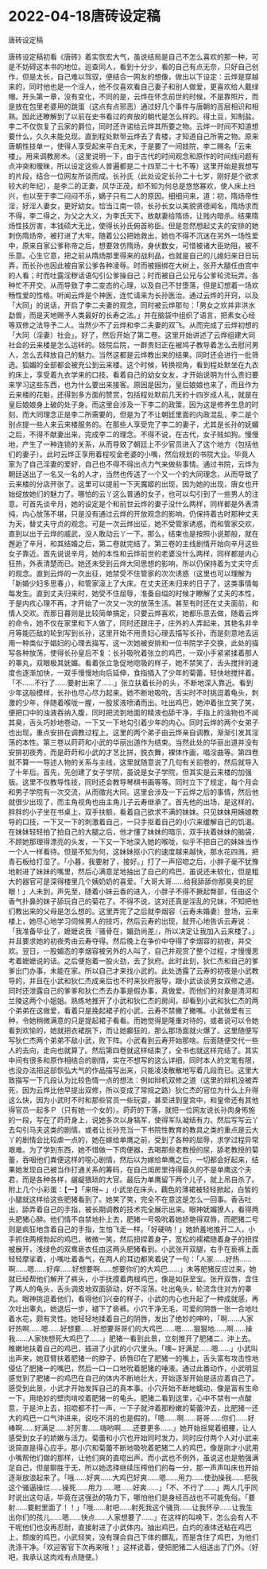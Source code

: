 # 2022-04-18唐砖设定稿



唐砖设定稿



唐砖设定稿初看《唐砖》着实恢宏大气，虽说结局是自己不怎么喜欢的那一种，可是不妨碍这本书的地位。巡查同人，看到十分少，看的自己有点无奈，只好自己创作，但是太长，自己难以驾驭，便结合一网友的想像，做出以下设定：云烨是穿越来的，同时他也是一个淫人，他不仅喜欢看自己妻子和别人做爱，更喜欢给人戴绿帽。开头第一章，没有变化，不同的是，云烨在怀念前世的时候，不是靠照片，而是放在包里老婆用的跳蛋（这点有点邪恶）通过好几个事件与唐朝的高层相识和相熟。因此还瞭解到了以前在史书看过的奔放的朝代是怎么样的。得土豆，知制盐。李二不仅恢复了云家的爵位，同时还许诺给云烨其所要之物。云烨一时间不知道想要什么，久久未能兑现。直到程处默带云烨去了青楼，才知道自己所需之物。原来唐朝性技单一，使得人享受起来平白无未，于是要了一间妓院，李二赐名「云来楼」。用来调教房术。（这里说明一下，由于古代的时间观念和原作的时间线问题有点冲突和暧昧，所以设定这些人普遍都是二十四至二十七不等）这里开始是我想写的片段，结合一位网友所谈而成。长孙氏（此处设定长孙二十七岁，刚好是个欲求较大的年纪），是李二的正妻，风华正茂，却不知为何总是悠悠寡欢，使人床上扫兴，也以至于李二闷闷不乐，嫡子只有二人的原因。细细问来，道：初，隋炀帝性淫，好淫人妻女，更好幼女。恰当江南一领，长孙长女以美貌贤德闻名，隋炀求而不得，李二得之，为父之大义，为李氏天下。故献妻给隋炀，让贱内暗杀。结果隋炀性技厉害，本钱硕大无比，使得长孙氏俯首称臣。但是忽然想起丈夫的安排的她刺伤隋炀帝，被打进了大牢。随着公公把她救出，她也不得不沉迷在另外一场性爱中，原来自家公爹称帝之后，想要效仿隋炀，身伏数女，可惜被诸大臣劝阻，被不乐意。心生它意，把之前从隋炀那里得来的战利品，也就是自己的儿媳妇来日日玩弄，而长孙也因此被自家公爹各种凌辱。时而被捆绑在大树上，张开大腿任由宫中的人看；时而吐露淫秽话语勾引公爹操自己；时而被自己公兄与公爹轮流玩弄。各种忙不开交，从而导致了李二变态的心理，以及自己不甘堕落，但是幻想着一场欢畅性爱的性格。听闻云烨是个神医，连忙请来为长孙医治。通过云烨的开窍，以及「大同」的说话，开启了李二夫妻的观念，同时被云烨那句：「男女之欢并非洪水勐兽，而是天地赐予人类最好的长寿之法。」并在脑袋中组织了语言，把素女心经等双修之法导予二人。当然少不了云烨和李二夫妻的双飞。从而完成了云烨初想的「大同（淫妻）社会」。好了，然后开始了第二卷。这里开始讲述了云烨组建大同社会的云来楼是怎么运转的。妓院后院，一群贵妇正在被鸠子教导着怎么去慰问男人，怎么去释放自己的魅力。当然这都是云烨教出来的结果。同时还会进行一批筛选。狐媚的全部都会被充公到云来楼。这个时候，转换视角，看到程处默坐在九衣的床上，享受着九衣学来的口技。看着自己的幼女女友，才开始说明为什么贵妇要来学习这些东西，也为什么要出来接客。原因是因为，皇后娘娘也来了，而且作为云来楼的花魁，还得到多方面的赞赏，包括程处默前几天的十四岁成人礼，就是在皇后娘娘身上破的处子身。而这里会涉及一下李二的政策，因为这是修养生息的时刻，而大同理念正是李二所需要的，但是为了不让朝廷里面的内政混乱，李二是个别点提一些人来云来楼服务的。在那些人享受完了李二的妻子，尤其是长孙的妩媚之后，不得不献妻出来，完成李二的理念。不得不说，在古代，女子贱如狗。慢慢地，产生了一种连锁的关系，从而导致了朝廷上不少官员进入了这个地方（包括他们的妻子）。此时云烨正享用着程咬金老婆的小嘴，然后规划的书院大业。毕竟人家为了自己淫妻的爱好，自己也不得不得出点力气来做些事情。通过书院，云烨为朝廷送出了一名又一名的人才，当然也传送了一个又一个的大同理念，从而导致了云来楼的分店开张了。这里可以提前一下天魔姬的出现，因为她的出现，唐女也开始绽放她们的魅力了。哪怕的云丫这么普通的女子，也可以勾引到了一些男人的注意。可首先谈辛月，她的设定是个和前世云烨的妻子没什么两样，同样都是外表清纯，内心放荡不堪，只是没有通过云烨的开放观念的影响，仍保持着古时那种丈夫为天，替丈夫守贞的观念。可是一次云烨出征，她不受管家诱惑，而和管家交欢，直到以出于云烨的威武，没人敢动云丫一下。那么，结束也是按照小说那般，就在邂逅了辛月，和其结婚之后，第二卷就完结了。第三卷的主线剧情开始向辛月这些女子靠近。首先说说辛月，她的本性和云烨前世的老婆没什么两样，同样都是内心狂热，外表清楚而已。她还未受到云烨大同思想的影响，所以仍保持着为丈夫守贞的观念。直到云烨的一次出征，她禁受不住管家的次次诱惑（这里也可以理解为「新婚少妇多思春」），和管家滚上了大床。在丈夫还未归来的日子了，这类事情每每发生。直到丈夫归来时，她受不住屈辱，准备自缢的时候才瞭解了丈夫的本性，于是内疚心理不再，才开始了一次又一次的放荡生活。甚至有时还在丈夫面前，和情人交欢。而那日暮则是比较简单搞定，只要云烨喜欢，她都乐意去做，随着云烨的命令，她不仅在家里和下人做了，同时还跟庄子，庄外的人弄起来，其艳名非辛月等能匹敌的轮到写到长孙，这里开始不用贵妇心理去描写长孙，而是刻意地去运用一种类似于娼妇的心理去描写，这一次她被安排和一位书院学子交换，此处的描写各种放荡，使得长孙皇后不复：长孙吸吮着张立的鸡巴，一双小手紧紧揉着那人的睾丸，双眼极其妩媚。看着张立急促地唿吸的样子，她不禁笑了，舌头搅拌的速度也逐渐加快，一双手慢慢地向后延伸，食指插入了少年的菊蕾，轻快地搅拌着。「不……不行了……要射出来了……」张立扶着长孙的头，不断地深入靠近。看到少年这般模样，长孙也尽心尽力起来。她不断地吸吮，舌尖时不时挑逗着龟头，刺激的少年，伴随着喉咙一腥，一股浆液喷涌而出。吐出鸡巴，她沖着张立笑了笑，便把口中的浊液吞纳入腹，同时把流到地面的精液也舔干净，手指上的浊物也不闻其臭，舌头巧妙地卷动，一下又一下地勾引着少年的内心。同时云烨的两个女弟子也出现，重点安排在调教过程上。这里的两个弟子由云烨亲自调教，渐渐引发其淫荡的本性。第三卷以莳莳和小武的华丽出道作为结束。当然此处的华丽出道并没有安排初夜秀，而是莳莳和小武的才艺比拼，脱衣舞，裸体作画，唱淫曲等。第四卷就不算一一导述人物的关系与主线，这里就随意说了几句有关前卷的，然后就导入了十年后。首先，先创建了女子学院，虽说是女子学院，但其实是云来楼的加强版。这里不仅教导性技，同时还会教导琴棋书画等等。同时立下了规定，每个月会和男子学院有一次交流，从而徵兆大同。这里会涉及一下云烨之后的事情，然后他就很少出现了，而主角视角也由主角儿子云寿继承了。首先他的出场，是这样的。胖胖的小子坐在书桌上，双手扶额，看着自己欲求不满的妹妹。只见妹妹用姨娘教导的口技，一下又一下的刺激着自己，一只手抠着自己的小穴来缓解自己的饥渴。在妹妹轻轻拍了拍自己的大腿之后，他才懂了妹妹的暗示，双手扶着妹妹的脑袋，不顾她那理得漂亮的头发，一下又一下地深入她的喉咙，似乎不把自己的妹妹当作一个人一样看待。但是不知为何，这妹妹抠小穴的速度越来越快，那水花四溅，把青石板给打湿了。「小暮，我要射了，接好。」打了一声招唿之后，小胖子毫不犹豫地射进了妹妹的嘴里，然后心满意足地抽出了自己的鸡巴，虽说还未软化，但是粗大的器官可是深得楼里几个姨奶奶的喜爱。「大哥大哥……给我舔舔你那臭臭的屁眼！」人未到，声先至，随着小妹云香的进入，小胖子不得不撅起臀部，任由这个香气扑鼻的妹子舔玩自己的菊花了。不得不说，这对还真是淫乱的兄妹，不知把他们教出来的父母是怎么想的。这里弄完了之后就李烟容（云寿未婚妻）登场，云来楼上，她尽心地学习伺候男人的技巧，然后云寿的出现，就开心地告诉云寿说：「我准备毕业了，嬷嬷说我『骚骨在，媚劲尚差』，所以决定让我加入云来楼了。」并且要求她的初夜秀由云寿夺得。然后晚上在争价中夺得了李烟容的初夜，并交欢。翌日，一股媚态的李烟容被另外的人叫了，自己并观赏了整个过程，才慢慢思考着嬷嬷说的话。之后便抱着一股火劲，去了狄府。此时此刻，狄仁杰和自己的爹爹出门办事，未能在家。所以自己才来找小武的。此处透露了云寿的初夜是小武教导的，并且在小武和狄仁杰成亲后也不时来狄府报导，跟小武谈谈男女双修之道。同时还泄露自己的爹爹和狄仁杰去办事是假办事，真做爱。而他们的对象是清河和兰陵这两个小姐姐。熟练地推开了小武和狄仁杰的房间，却看到小武和狄仁杰的两个弟弟在这做爱，看着只是挽起裙子的小武，云寿不禁撇了撇嘴。小武做爱有三种，令她稍微满意的只是提起裙子看看。而她觉得是隆重对待的，或者说可以令她看到欢愉的，她就把衣裙脱下，而让她癫狂的，那么那场面就火爆了。这里随便写写狄仁杰两个弟弟不敌小武，败下阵。小武看到云寿开始那啥。后面随便交代一些人的去向，走向也就算了。然后第四卷就这样结束了，全书也就这样完结了。其实中间有很多和原作相结合的剧情，实在不想写的这么详细，同时本人的文笔有限，也没办法把这部恢弘大气的作品描写出来，只能凌凌散散地写着几段而已。这里大致描写一下几段认为比较色情一点的想法：例如辩机双修之道（这里的辩机没被弄死，因为云烨比他早提出双修，所以变成了常规之路）狄仁杰的官位为什么上升得这么快，因为小武时不时和那些官员一些玩耍，甚至进到皇宫中，和皇帝还有其他得官员一起多Ｐ（只有她一个女的）。莳莳的下落，就把一位网友说长孙肉身佈施的一段，写在了莳莳身上，说她多次以身犒军，使得军队凝结有力。然后写写云丫去勾引马夫这类的剧情。或者让长孙充当一下书院性教育的教具之类的重点是云大丫的剧情会比较虐一点的，她在嫁给单鹰之前，受到了各种的屈辱，求学过程异常艰难。为了学到东西，她不惜做一下肉便器，去喝那些老教授的尿，舔老教授的菊蕾，吞咽他们粪便这样的噁心剧情，然后以为嫁给单鹰之后，一切都会好起来，结果她发现自己被当作打通关系的筹码，在自己闺房里待得最久的不是单鹰这个夫君，而是各种各样，龌龊猥琐的大官。最后为单鹰留下两个儿子，就上吊自杀了。附上几个小彩蛋：【一】「来呀~ 」小武坐在床头，藕色的薄裙被轻轻掀起，白皙的小腿就这样给这些肥猪看到了。她笑了笑，完全不在意这是怎么一回事。香舌吐出，舔弄着自己的手指，被长期调教的技术完全展示出来。眼神妩媚撩人，看得两头肥猪心醉。他们情不自禁地扑上去，肥猪一号吸吮着她娇艳得双唇，而肥猪二号则是疯狂地含着自己的手指，生怕飞走一样。「好硬呐！」她娇羞地推开二人，小手抓住两根勃起的鸡巴，微微一笑，然后扭捏着身子，宽松的襦裙随着身子的扭捏被展开，浅绿色的双鸯亵衣任由这两头肥猪看到。小武张开双腿，右手在亵裤上面轻轻摩挲着，小嘴吐着香气，在两人的耳边都笑着说了一句：「人家……好热……啊……嗯……好痒……好想要啊……想要你们的大鸡巴……」未等肥猪反应过来，她就已经帮他们解开了裤头，小手抚摸着两根鸡巴，像是如获至宝。张开双唇，含住了两人的龟头，舌头调皮地双面舔动，好不淫荡。吐出龟头，轮流含住对方的睾丸。眼神挑逗着他们，看得他们兴奋的样子，小武的内心也升起了一种成就感，再次吐出睾丸，她退后一步，褪下了亵裤。小穴干净无毛，可爱的阴唇一张一合地吐着水花，颇有灵性。她轻轻地揉着自己的阴唇，发出了绝妙的呻吟，「啊……人家好热啊……嗯……好想要……好想要哥哥们的大鸡巴……嗯……狠狠地……啊……操我……人家快想死大鸡巴了……」肥猪一看到此景，立刻推开了肥猪二，沖上去。稚嫩地扶着自己的鸡巴，插进了小武的小穴里头。「噢~ 好满足……嗯……」小武叫出声来，她双臂扶着肥猪一的脖子，娇唇印在了肥猪一的嘴上，舌头富有攻击性地侵佔了肥猪一的嘴巴，然后一口一口地吮着肥猪的唾液。通过此番动作，小武明显感觉到了肥猪一的鸡巴在自己的体内不断地壮大，开始逐渐开始是适应着自己了。感受到此景，小武才开始发挥自己的真本事。小穴开始不断地蠕动，像是富有生命一下，用绝妙的壁肉啃咬着肥猪一的龟头。肥猪二看到这里，心中不禁有一点酸意，于是沖上去，招唿都不打一声，一下子就沖着那粉嫩的菊蕾沖去，比肥猪一还大的鸡巴一口气沖进来，说吃不消的也是假的。「嗯……啊……哥哥……你们……好棒啊……好满足……好厉害……嗨哟啊……还要更多……」她开始摇晃着细腰，让人感受到女子的娇嫩与活力。菊蕾和小穴也开始同时发力，同时应付两个人对小武来说简直是得心应手。那小穴和菊蕾不断地吸吮着肥猪二人的鸡巴，像是刚才小武用小嘴帮他们做的那样，让他们爽的直唿出声。而小武也不例外，虽说这也是勉强满足自己，但是聊胜于无，所以她选择继续压榨他们的每一分，那一声声叫床也开始逐渐放浪起来了。「哦……好爽……大鸡巴好爽……嗯……用力……使劲操我……把我这个骚逼操烂……操死……用力……嗯……好爽……」「不、不行了……」两人几乎同时说出这句话，毕竟在这强劲的吸力下，哪怕他们是身经百战也不可能免俗。「要射……要射里面了！！」「哦……射吧……射死我这个骚货……让我怀孕……让我生出你们的孩儿……嗯……快点……人家想要了……」在这样的叫唤下，怎么会有人不干呢他们也没再忍耐，直接射进了小武体内。抽出鸡巴，白灼的液体还粘在鸡巴上，颓废的鸡巴，小武轻笑，没有理会自己下体的髒乱，而是含住了鸡巴，为他们洗涤干净。「欢迎客官下次再来哦！」这样说着，便把肥猪二人组送出了门外。（好吧，我承认这肉戏有点随便。）


